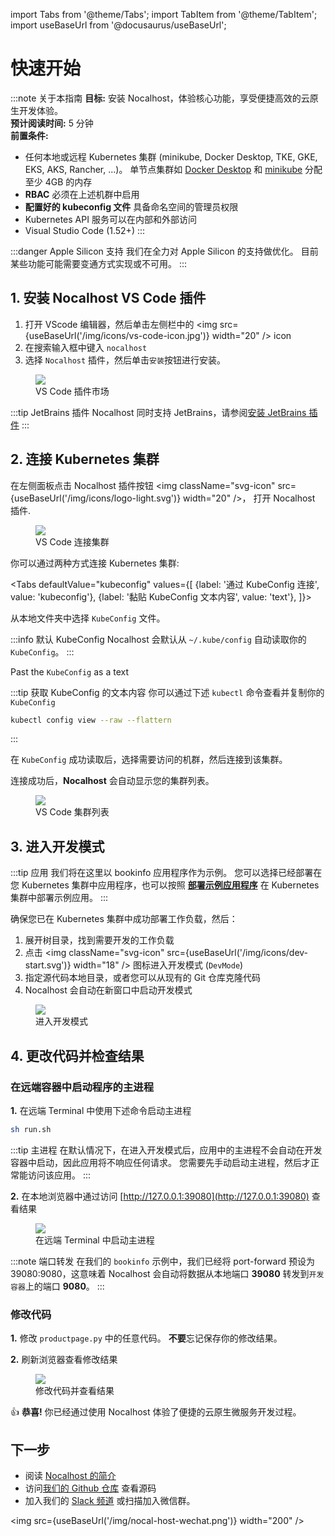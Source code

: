 import Tabs from '@theme/Tabs';
import TabItem from '@theme/TabItem';
import useBaseUrl from '@docusaurus/useBaseUrl';

# 快速开始

:::note 关于本指南 **目标:** 安装 Nocalhost，体验核心功能，享受便捷高效的云原生开发体验。 <br /> **预计阅读时间:** 5 分钟 <br /> **前置条件:**
- 任何本地或远程 Kubernetes 集群 (minikube, Docker Desktop, TKE, GKE, EKS, AKS, Rancher, ...)。 单节点集群如 [Docker Desktop](https://docs.docker.com/docker-for-mac/kubernetes/) 和 [minikube](https://minikube.sigs.k8s.io/docs/start/) 分配至少 4GB 的内存
- **RBAC** 必须在上述机群中启用
- **配置好的 kubeconfig 文件** 具备命名空间的管理员权限
- Kubernetes API 服务可以在内部和外部访问
- Visual Studio Code (1.52+)
:::

:::danger Apple Silicon 支持 
我们在全力对 Apple Silicon 的支持做优化。 目前某些功能可能需要变通方式实现或不可用。 
:::

## 1. 安装 Nocalhost VS Code 插件

1. 打开 VScode 编辑器，然后单击左侧栏中的 <img src={useBaseUrl('/img/icons/vs-code-icon.jpg')} width="20" /> icon
2. 在搜索输入框中键入 `nocalhost`
3. 选择 `Nocalhost` 插件，然后单击`安装`按钮进行安装。

<figure className="img-frame">
  <img className="gif-img" src={useBaseUrl('/img/installation/vscode-market.png')} />
  <figcaption>VS Code 插件市场</figcaption>
</figure>

:::tip JetBrains 插件 
Nocalhost 同时支持 JetBrains，请参阅[安装 JetBrains 插件](./installation##install-jetbrains-plugin) 
:::

## 2. 连接 Kubernetes 集群

在左侧面板点击 Nocalhost 插件按钮 <img className="svg-icon" src={useBaseUrl('/img/icons/logo-light.svg')} width="20" />， 打开 Nocalhost 插件.

<figure className="img-frame">
  <img className="gif-img" src={useBaseUrl('/img/installation/vs-plugin.jpg')} />
  <figcaption>VS Code 连接集群</figcaption>
</figure>

你可以通过两种方式连接 Kubernetes 集群:

<Tabs
  defaultValue="kubeconfig"
  values={[
    {label: '通过 KubeConfig 连接', value: 'kubeconfig'},
    {label: '黏贴 KubeConfig 文本内容', value: 'text'},
  ]}>
<TabItem value="kubeconfig">

<p>从本地文件夹中选择 <code>KubeConfig</code> 文件。</p>

:::info 默认 KubeConfig
Nocalhost 会默认从 `~/.kube/config` 自动读取你的  `KubeConfig`。
:::

</TabItem>
  
<TabItem value="text">

<p>Past the <code>KubeConfig</code> as a text</p>

:::tip 获取 KubeConfig 的文本内容
你可以通过下述 `kubectl` 命令查看并复制你的 `KubeConfig`

```bash
kubectl config view --raw --flattern
```
:::

</TabItem>
</Tabs>

在 `KubeConfig` 成功读取后，选择需要访问的机群，然后连接到该集群。

连接成功后，**Nocalhost** 会自动显示您的集群列表。

<figure className="img-frame">
  <img className="gif-img" src={useBaseUrl('/img/installation/cluster-list.jpg')} />
  <figcaption>VS Code 集群列表</figcaption>
</figure>

## 3. 进入开发模式

:::tip 应用 我们将在这里以 bookinfo 应用程序作为示例。 您可以选择已经部署在您 Kubernetes 集群中应用程序，也可以按照 **[部署示例应用程序](./guides/deploy/deploy-demo)** 在 Kubernetes 集群中部署示例应用。 :::

确保您已在 Kubernetes 集群中成功部署工作负载，然后：

1. 展开树目录，找到需要开发的工作负载
2. 点击 <img className="svg-icon" src={useBaseUrl('/img/icons/dev-start.svg')} width="18" />  图标进入开发模式 (`DevMode`)
3. 指定源代码本地目录，或者您可以从现有的 Git 仓库克隆代码
4. Nocalhost 会自动在新窗口中启动开发模式

<figure className="img-frame">
  <img className="gif-img" src={useBaseUrl('/img/opt/enter-devmode.gif')} />
  <figcaption>进入开发模式</figcaption>
</figure>

## 4. 更改代码并检查结果

### 在远端容器中启动程序的主进程

**1.** 在远端 Terminal 中使用下述命令启动主进程

```bash
sh run.sh
```

:::tip 主进程 在默认情况下，在进入开发模式后，应用中的主进程不会自动在开发容器中启动，因此应用将不响应任何请求。 您需要先手动启动主进程，然后才正常能访问该应用。 :::

**2.** 在本地浏览器中通过访问 [http://127.0.0.1:39080](http://127.0.0.1:39080) 查看结果

<figure className="img-frame">
  <img className="gif-img" src={useBaseUrl('/img/opt/main-process.gif')} />
  <figcaption>在远端 Terminal 中启动主进程</figcaption>
</figure>

:::note 端口转发 在我们的 `bookinfo` 示例中，我们已经将 port-forward 预设为 39080:9080，这意味着 Nocalhost 会自动将数据从本地端口 **39080** 转发到`开发容器`上的端口 **9080**。 :::

### 修改代码

**1.** 修改  `productpage.py` 中的任意代码。 **不要**忘记保存你的修改结果。

**2.** 刷新浏览器查看修改结果

<figure className="img-frame">
  <img className="gif-img" src={useBaseUrl('/img/opt/code-change.gif')} />
  <figcaption>修改代码并查看结果</figcaption>
</figure>

👍 **恭喜!** 你已经通过使用 Nocalhost 体验了便捷的云原生微服务开发过程。

## 下一步

- 阅读 [Nocalhost 的简介](./introduction)
- 访问[我们的 Github 仓库](https://github.com/nocalhost/nocalhost) 查看源码
- 加入我们的 [Slack 频道](https://nocalhost.slack.com/) 或扫描加入微信群。

<img src={useBaseUrl('/img/nocal-host-wechat.png')} width="200" />